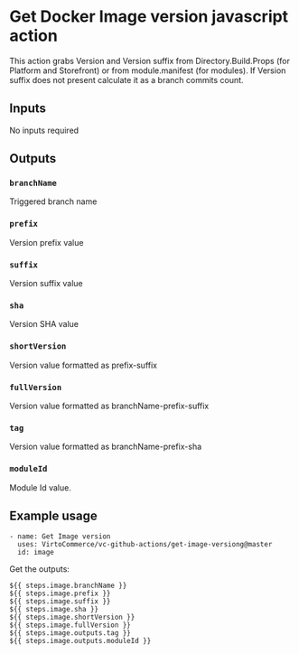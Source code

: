 # Get Docker Image version javascript action

This action grabs Version and Version suffix from Directory.Build.Props (for Platform and Storefront) or from module.manifest (for modules). If Version suffix does not present calculate it as a branch commits count.

## Inputs

No inputs required

## Outputs

### `branchName`

Triggered branch name

### `prefix`

Version prefix value

### `suffix`

Version suffix value

### `sha`

Version SHA value

### `shortVersion`

Version value formatted as prefix-suffix

### `fullVersion`

Version value formatted as branchName-prefix-suffix

### `tag`

Version value formatted as branchName-prefix-sha

### `moduleId`

Module Id value.

## Example usage

```
- name: Get Image version
  uses: VirtoCommerce/vc-github-actions/get-image-versiong@master
  id: image
```

Get the outputs:

```
${{ steps.image.branchName }}
${{ steps.image.prefix }}
${{ steps.image.suffix }}
${{ steps.image.sha }}
${{ steps.image.shortVersion }}
${{ steps.image.fullVersion }}
${{ steps.image.outputs.tag }}
${{ steps.image.outputs.moduleId }}
```
